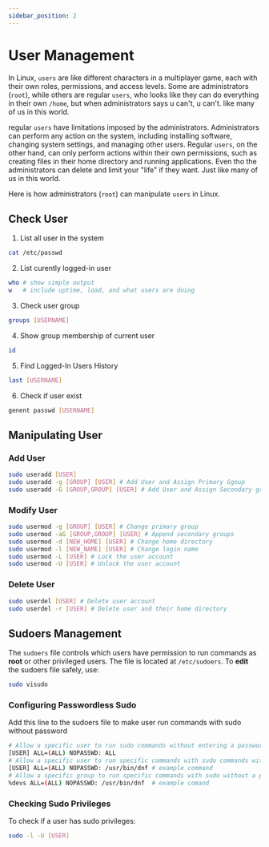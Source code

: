 ```yaml
---
sidebar_position: 2
---
```


# User Management

In Linux, `users` are like different characters in a multiplayer game, each with their own roles, permissions, and access levels. Some are administrators (`root`), while others are regular `users`, who looks like they can do everything in their own `/home`, but when administrators says u can't, u can't. like many of us in this world. 

regular `users` have limitations imposed by the administrators. Administrators can perform any action on the system, including installing software, changing system settings, and managing other users. Regular `users`, on the other hand, can only perform actions within their own permissions, such as creating files in their home directory and running applications. Even tho the administrators can delete and limit your "life" if they want. Just like many of us in this world.

Here is how administrators (`root`) can manipulate `users` in Linux. 

## Check User
1. List all user in the system
```sh
cat /etc/passwd
```
2. List curently logged-in user
```sh
who # show simple output
w   # include uptime, load, and what users are doing
```
3. Check user group
```sh
groups [USERNAME]
```
4. Show group membership of current user
```sh
id
```
5. Find Logged-In Users History
```sh
last [USERNAME]
```
6. Check if user exist
```sh
genent passwd [USERNAME]
```


## Manipulating User
### Add User

```bash
sudo useradd [USER]
sudo useradd -g [GROUP] [USER] # Add User and Assign Primary Ggoup
sudo useradd -G [GROUP,GROUP] [USER] # Add User and Assign Secondary groups
```

### Modify User
```bash
sudo usermod -g [GROUP] [USER] # Change primary group 
sudo usermod -aG [GROUP,GROUP] [USER] # Append secondary groups 
sudo usermod -d [NEW_HOME] [USER] # Change home directory 
sudo usermod -l [NEW_NAME] [USER] # Change login name 
sudo usermod -L [USER] # Lock the user account 
sudo usermod -U [USER] # Unlock the user account
```

### Delete User
```bash
sudo userdel [USER] # Delete user account
sudo userdel -r [USER] # Delete user and their home directory
```

## Sudoers Management

The `sudoers` file controls which users have permission to run commands as **root** or other privileged users. The file is located at `/etc/sudoers`. To **edit** the sudoers file safely, use:

```bash
sudo visudo
```

### Configuring Passwordless Sudo
Add this line to the sudoers file to make user run commands with sudo without password
```bash
# Allow a specific user to run sudo commands without entering a password
[USER] ALL=(ALL) NOPASSWD: ALL
# Allow a specific user to run specific commands with sudo commands without entering a password
[USER] ALL=(ALL) NOPASSWD: /usr/bin/dnf # example command
# Allow a specific group to run specific commands with sudo without a password:
%devs ALL=(ALL) NOPASSWD: /usr/bin/dnf  # example comand
```

### Checking Sudo Privileges
To check if a user has sudo privileges:
```bash
sudo -l -U [USER]
```

